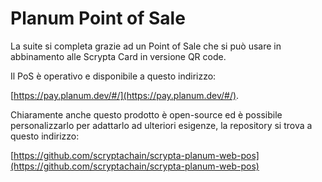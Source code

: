 # Planum Point of Sale

La suite si completa grazie ad un Point of Sale che si può usare in abbinamento alle Scrypta Card in versione QR code.

Il PoS è operativo e disponibile a questo indirizzo:

 [https://pay.planum.dev/#/](https://pay.planum.dev/#/).

Chiaramente anche questo prodotto è open-source ed è possibile personalizzarlo per adattarlo ad ulteriori esigenze, la repository si trova a questo indirizzo:

[https://github.com/scryptachain/scrypta-planum-web-pos](https://github.com/scryptachain/scrypta-planum-web-pos)
